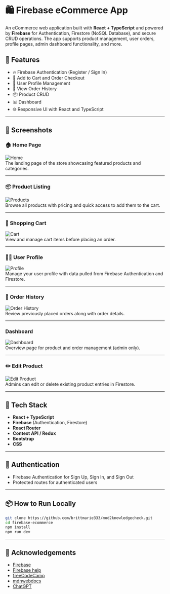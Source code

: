 
# 🛍️ Firebase eCommerce App

An eCommerce web application built with **React + TypeScript** and powered by **Firebase** for Authentication, Firestore (NoSQL Database), and secure CRUD operations. The app supports product management, user orders, profile pages, admin dashboard functionality, and more.

## 🚀 Features

- 🔥 Firebase Authentication (Register / Sign In)
- 🛒 Add to Cart and Order Checkout
- 🧑 User Profile Management
- 🧾 View Order History 
- 📦 Product CRUD 
- 📊 Dashboard
- 🌐 Responsive UI with React and TypeScript

---

## 📸 Screenshots

### 🏠 Home Page
![Home](public/home.jpg)  
The landing page of the store showcasing featured products and categories.

---

### 📦 Product Listing
![Products](public/products.jpg)  
Browse all products with pricing and quick access to add them to the cart.

---

### 🛒 Shopping Cart
![Cart](public/shoppingcart.jpg)  
View and manage cart items before placing an order.

---

### 🙍‍♂️ User Profile
![Profile](public/profile.jpg)  
Manage your user profile with data pulled from Firebase Authentication and Firestore.

---

### 📜 Order History
![Order History](public/orderhistory.jpg)  
Review previously placed orders along with order details.

---

###  Dashboard
![Dashboard](public/dashboard.jpg)  
Overview page for product and order management (admin only).

---

### ✏️ Edit Product
![Edit Product](public/editproducts.jpg)  
Admins can edit or delete existing product entries in Firestore.

---

## 🧰 Tech Stack

- **React + TypeScript**
- **Firebase** (Authentication, Firestore)
- **React Router**
- **Context API / Redux** 
- **Bootstrap**
- **CSS** 

---


## 🔐 Authentication

- Firebase Authentication for Sign Up, Sign In, and Sign Out
- Protected routes for authenticated users
---


## 📦 How to Run Locally

```bash
git clone https://github.com/brittmarie333/mod2knowledgecheck.git
cd firebase-ecommerce
npm install
npm run dev
```


---

## 🙌 Acknowledgements

- [Firebase](https://firebase.google.com/)
- [Firebase help](https://firebase.google.com/docs/auth/web/start)
- [freeCodeCamp](https://www.freecodecamp.org/news/use-firebase-authentication-in-a-react-app/)
- [mdnwebdocs](https://developer.mozilla.org/en-US/docs/Web/CSS)
- [ChatGPT](https://chatgpt.com/)
